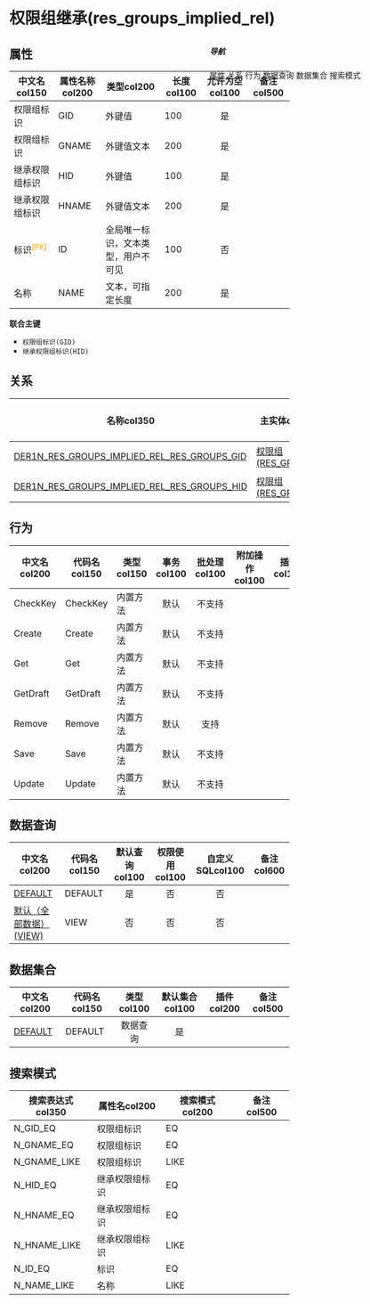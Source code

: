# 权限组继承(res_groups_implied_rel)  <!-- {docsify-ignore-all} -->


## 属性
|    中文名col150 | 属性名称col200           | 类型col200     | 长度col100    |允许为空col100    |  备注col500  |
| --------   |------------| -----  | -----  | :----: | -------- |
|权限组标识|GID|外键值|100|是||
|权限组标识|GNAME|外键值文本|200|是||
|继承权限组标识|HID|外键值|100|是||
|继承权限组标识|HNAME|外键值文本|200|是||
|标识<sup class="footnote-symbol"><font color=orange>[PK]</font></sup>|ID|全局唯一标识，文本类型，用户不可见|100|否||
|名称|NAME|文本，可指定长度|200|是||

<p class="panel-title"><b>联合主键</b></p>

  * `权限组标识(GID)`
  * `继承权限组标识(HID)`

## 关系

<el-row>
<el-tabs v-model="show_der">
<el-tab-pane label="从关系" name="minor">

|  名称col350   | 主实体col200   | 关系类型col200   |    备注col500  |
| -------- |---------- |-----------|----- |
|[DER1N_RES_GROUPS_IMPLIED_REL_RES_GROUPS_GID](der/DER1N_RES_GROUPS_IMPLIED_REL_RES_GROUPS_GID)|[权限组(RES_GROUPS)](module/base/res_groups)|1:N关系||
|[DER1N_RES_GROUPS_IMPLIED_REL_RES_GROUPS_HID](der/DER1N_RES_GROUPS_IMPLIED_REL_RES_GROUPS_HID)|[权限组(RES_GROUPS)](module/base/res_groups)|1:N关系||

</el-tab-pane>
</el-tabs>
</el-row>

## 行为
| 中文名col200    | 代码名col150    | 类型col150    | 事务col100   | 批处理col100   | 附加操作col100  | 插件col150    |  备注col300  |
| -------- |---------- |----------- |:----:|:----:|---------| ----- | ----- |
|CheckKey|CheckKey|内置方法|默认|不支持||||
|Create|Create|内置方法|默认|不支持||||
|Get|Get|内置方法|默认|不支持||||
|GetDraft|GetDraft|内置方法|默认|不支持||||
|Remove|Remove|内置方法|默认|支持||||
|Save|Save|内置方法|默认|不支持||||
|Update|Update|内置方法|默认|不支持||||

## 数据查询
| 中文名col200    | 代码名col150    | 默认查询col100 | 权限使用col100 | 自定义SQLcol100 |  备注col600|
| --------  | --------   | :----:  |:----:  | :----:  |----- |
|[DEFAULT](module/base/res_groups_implied_rel/query/Default)|DEFAULT|是|否 |否 ||
|[默认（全部数据）(VIEW)](module/base/res_groups_implied_rel/query/View)|VIEW|否|否 |否 ||

## 数据集合
| 中文名col200  | 代码名col150  | 类型col100 | 默认集合col100 |   插件col200|   备注col500|
| --------  | --------   | :----:   | :----:   | ----- |----- |
|[DEFAULT](module/base/res_groups_implied_rel/dataset/Default)|DEFAULT|数据查询|是|||

## 搜索模式
|   搜索表达式col350   |    属性名col200    |    搜索模式col200        |备注col500  |
| -------- |------------|------------|------|
|N_GID_EQ|权限组标识|EQ||
|N_GNAME_EQ|权限组标识|EQ||
|N_GNAME_LIKE|权限组标识|LIKE||
|N_HID_EQ|继承权限组标识|EQ||
|N_HNAME_EQ|继承权限组标识|EQ||
|N_HNAME_LIKE|继承权限组标识|LIKE||
|N_ID_EQ|标识|EQ||
|N_NAME_LIKE|名称|LIKE||

<div style="display: block; overflow: hidden; position: fixed; top: 140px; right: 100px;">

##### 导航
<el-anchor >
<el-anchor-link :href="`#/module/base/res_groups_implied_rel?id=属性`">
  属性
</el-anchor-link>
<el-anchor-link :href="`#/module/base/res_groups_implied_rel?id=关系`">
  关系
</el-anchor-link>
<el-anchor-link :href="`#/module/base/res_groups_implied_rel?id=行为`">
  行为
</el-anchor-link>
<el-anchor-link :href="`#/module/base/res_groups_implied_rel?id=数据查询`">
  数据查询
</el-anchor-link>
<el-anchor-link :href="`#/module/base/res_groups_implied_rel?id=数据集合`">
  数据集合
</el-anchor-link>
<el-anchor-link :href="`#/module/base/res_groups_implied_rel?id=搜索模式`">
  搜索模式
</el-anchor-link>
</el-anchor>
</div>

<script>
 const { createApp } = Vue
  createApp({
    data() {
      return {
show_der:'minor',


      }
    },
    methods: {
    }
  }).use(ElementPlus).mount('#app')
</script>